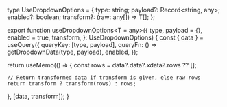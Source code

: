 type UseDropdownOptions<T> = {
  type: string;
  payload?: Record<string, any>;
  enabled?: boolean;
  transform?: (raw: any[]) => T[];
};

export function useDropdownOptions<T = any>({
  type,
  payload = {},
  enabled = true,
  transform,
}: UseDropdownOptions<T>) {
  const { data } = useQuery({
    queryKey: [type, payload],
    queryFn: () => getDropdownData(type, payload),
    enabled,
  });

  return useMemo(() => {
    const rows = data?.data?.xdata?.rows ?? [];

    // Return transformed data if transform is given, else raw rows
    return transform ? transform(rows) : rows;
  }, [data, transform]);
}
